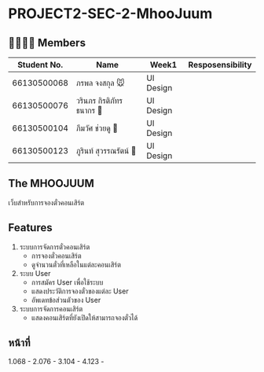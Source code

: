# PROJECT2-SEC-2-MhooJuum
## 🧑‍🧑‍🧒‍🧒 Members
| Student No. | Name | Week1 | Resposensibility |
| - | - | -| -|
| 66130500068 | ภรพล จงสกุล 🐭 | UI Design |  |
| 66130500076 | วรินภร กิรติภัทรธนากร 🎁 | UI Design |  |
| 66130500104 | ภีมวัศ ช่วยดู 🐷 | UI Design |  |
| 66130500123 | ภูรินท์ สุวรรณรัตน์ 🥘 | UI Design |  |

## The MHOOJUUM
เว็บสำหรับการจองตั๋วคอนเสิร์ต
## Features 
1. ระบบการจัดการตั๋วคอนเสิร์ต
    - การจองตั๋วคอนเสิร์ต
    - ดูจำนวนตั๋วที่เหลือในแต่ละคอนเสิร์ต
2. ระบบ User
    - การสมัคร User เพื่อใช้ระบบ
    - แสดงประวัติการจองตั๋วของแต่ละ User
    - อัพเดทข้อส่วนตัวของ User
3. ระบบการจัดการคอนเสิร์ต
    - แสดงคอนเสิร์ตที่ยังเปิดให้สามารถจองตั๋วได้

## หน้าที่
1.068
    -
2.076
    -
3.104
    -
4.123
    -